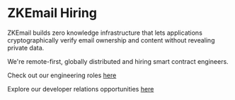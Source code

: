 # ZKEmail Hiring

ZKEmail builds zero knowledge infrastructure that lets applications cryptographically verify email ownership and content without revealing private data. 

We're remote-first, globally distributed and hiring smart contract engineers. 

Check out our engineering roles [here](https://github.com/zkemail/hiring/blob/main/smartcontract.md)

Explore our developer relations  opportunities [here](https://github.com/zkemail/hiring/blob/main/devrel.md)
